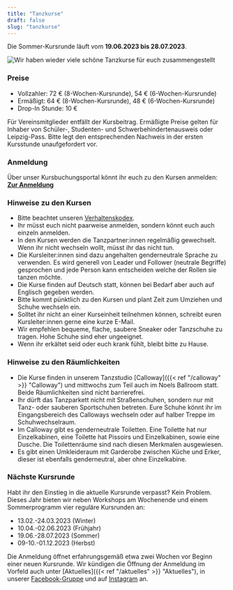 ```yaml
---
title: "Tanzkurse"
draft: false
slug: "tanzkurse"
---
```


Die Sommer-Kursrunde läuft vom **19.06.2023 bis 28.07.2023**.

![Wir haben wieder viele schöne Tanzkurse für euch zusammengestellt](kursplan.jpg)

### Preise
- Vollzahler: 72 € (8-Wochen-Kursrunde), 54 € (6-Wochen-Kursrunde)
- Ermäßigt:   64 € (8-Wochen-Kursrunde), 48 € (6-Wochen-Kursrunde)
- Drop-In Stunde: 10 €

Für Vereinsmitglieder entfällt der Kursbeitrag. Ermäßigte Preise gelten für Inhaber von Schüler-, Studenten- und Schwerbehindertenausweis oder Leipzig-Pass. Bitte legt den entsprechenden Nachweis in der ersten Kursstunde unaufgefordert vor.

### Anmeldung
Über unser Kursbuchungsportal könnt ihr euch zu den Kursen anmelden:  
**[Zur Anmeldung](https://scl.swinggeeks.de/SCL2023-06/)**

### Hinweise zu den Kursen
- Bitte beachtet unseren [Verhaltenskodex](https://docs.google.com/document/d/1EpcW5ju8RwoBK17TJuWFc2o_GQM9j8C42rYCSFf-o08/edit).
- Ihr müsst euch nicht paarweise anmelden, sondern könnt euch auch einzeln anmelden.
- In den Kursen werden die Tanzpartner:innen regelmäßig gewechselt. Wenn ihr nicht wechseln wollt, müsst ihr das nicht tun.
- Die Kursleiter:innen sind dazu angehalten genderneutrale Sprache zu verwenden. Es wird generell von Leader und Follower (neutrale Begriffe) gesprochen und jede Person kann entscheiden welche der Rollen sie tanzen möchte.
- Die Kurse finden auf Deutsch statt, können bei Bedarf aber auch auf Englisch gegeben werden.
- Bitte kommt pünktlich zu den Kursen und plant Zeit zum Umziehen und Schuhe wechseln ein.
- Solltet ihr nicht an einer Kurseinheit teilnehmen können, schreibt euren Kursleiter:innen gerne eine kurze E-Mail. 
- Wir empfehlen bequeme, flache, saubere Sneaker oder Tanzschuhe zu tragen. Hohe Schuhe sind eher ungeeignet.
- Wenn ihr erkältet seid oder euch krank fühlt, bleibt bitte zu Hause. 

### Hinweise zu den Räumlichkeiten
- Die Kurse finden in unserem Tanzstudio [Calloway]({{< ref "/calloway" >}} "Calloway") und mittwochs zum Teil auch im Noels Ballroom statt. Beide Räumlichkeiten sind nicht barrierefrei.
- Ihr dürft das Tanzparkett nicht mit Straßenschuhen, sondern nur mit Tanz- oder sauberen Sportschuhen betreten. Eure Schuhe könnt ihr im Eingangsbereich des Calloways wechseln oder auf halber Treppe im Schuhwechselraum.
- Im Calloway gibt es genderneutrale Toiletten. Eine Toilette hat nur Einzelkabinen, eine Toilette hat Pissoirs und Einzelkabinen, sowie eine Dusche. Die Toilettenräume sind nach diesen Merkmalen ausgewiesen.
- Es gibt einen Umkleideraum mit Garderobe zwischen Küche und Erker, dieser ist ebenfalls genderneutral, aber ohne Einzelkabine. 

### Nächste Kursrunde
Habt ihr den Einstieg in die aktuelle Kursrunde verpasst? Kein Problem. Dieses Jahr bieten wir neben Workshops am Wochenende und einem Sommerprogramm vier reguläre Kursrunden an:
- 13.02.-24.03.2023 (Winter)
- 10.04.-02.06.2023 (Frühjahr)
- 19.06.-28.07.2023 (Sommer)
- 09-10.-01.12.2023 (Herbst)

Die Anmeldung öffnet erfahrungsgemäß etwa zwei Wochen vor Beginn einer neuen Kursrunde. Wir kündigen die Öffnung der Anmeldung im Vorfeld auch unter [Aktuelles]({{< ref "/aktuelles" >}} "Aktuelles"), in unserer [Facebook-Gruppe](https://www.facebook.com/groups/swingconnection.leipzig) und auf [Instagram](https://www.instagram.com/swingconnectionleipzig/) an.
